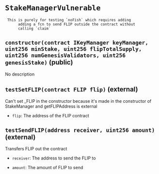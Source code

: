 # `StakeManagerVulnerable`

     This is purely for testing `noFish` which requires adding
          adding a fcn to send FLIP outside the contract without
          calling `claim`

## `constructor(contract IKeyManager keyManager, uint256 minStake, uint256 flipTotalSupply, uint256 numGenesisValidators, uint256 genesisStake)` (public)

No description

## `testSetFLIP(contract FLIP flip)` (external)

 Can't set _FLIP in the constructor because it's made in the constructor
         of StakeManager and getFLIPAddress is external

- `flip`:      The address of the FLIP contract

## `testSendFLIP(address receiver, uint256 amount)` (external)

 Transfers FLIP out the contract

- `receiver`:  The address to send the FLIP to

- `amount`:    The amount of FLIP to send
